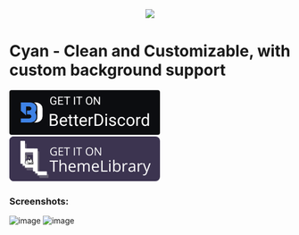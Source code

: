 <div align='center'>
<img src="https://github.com/DaBluLite/Cyan/assets/73998678/f091e536-b63a-4ce1-a041-c4b83111f5b1"/>
</div>

# Cyan - Clean and Customizable, with custom background support

[![BetterDiscord][bd-badge]][bd-link] [![ThemeLibrary][tl-badge]][tl-link]

[bd-link]: https://betterdiscord.app/theme/Cyan
[bd-badge]: GetItOnBetterDiscord.png

[tl-link]: https://discord-themes.com/theme/1
[tl-badge]: GetItOnThemeLibrary.png

### Screenshots:
![image](https://github.com/DaBluLite/Cyan/assets/73998678/f3750248-52b2-4a93-966e-c945be1f2147)
![image](https://github.com/DaBluLite/Cyan/assets/73998678/68e5edd0-edd0-44ee-b305-c6e1b2287647)
